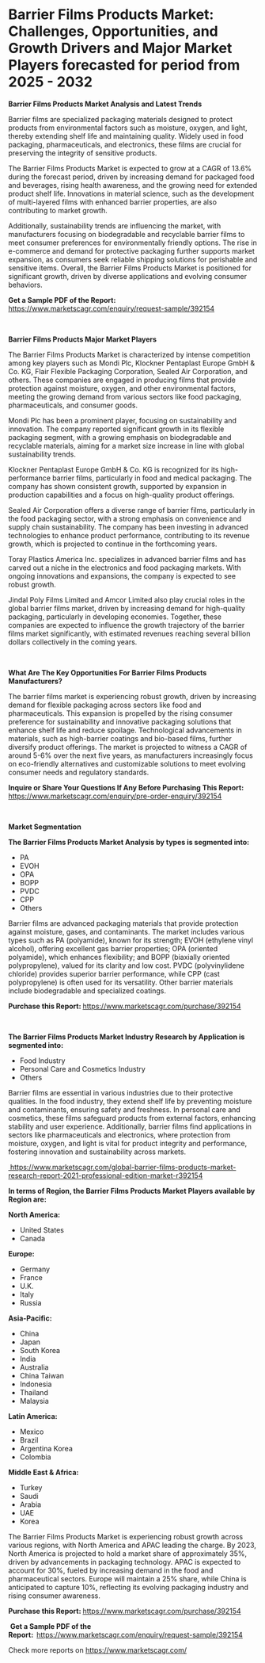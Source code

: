 <p><h1>Barrier Films Products Market: Challenges, Opportunities, and Growth Drivers and Major Market Players forecasted for period from 2025 - 2032</h1></p><p><strong>Barrier Films Products Market Analysis and Latest Trends</strong></p>
<p><p>Barrier films are specialized packaging materials designed to protect products from environmental factors such as moisture, oxygen, and light, thereby extending shelf life and maintaining quality. Widely used in food packaging, pharmaceuticals, and electronics, these films are crucial for preserving the integrity of sensitive products.</p><p>The Barrier Films Products Market is expected to grow at a CAGR of 13.6% during the forecast period, driven by increasing demand for packaged food and beverages, rising health awareness, and the growing need for extended product shelf life. Innovations in material science, such as the development of multi-layered films with enhanced barrier properties, are also contributing to market growth. </p><p>Additionally, sustainability trends are influencing the market, with manufacturers focusing on biodegradable and recyclable barrier films to meet consumer preferences for environmentally friendly options. The rise in e-commerce and demand for protective packaging further supports market expansion, as consumers seek reliable shipping solutions for perishable and sensitive items. Overall, the Barrier Films Products Market is positioned for significant growth, driven by diverse applications and evolving consumer behaviors.</p></p>
<p><strong>Get a Sample PDF of the Report:&nbsp;</strong> <a href="https://www.marketscagr.com/enquiry/request-sample/392154?utm_campaign=3019&utm_medium=2&utm_source=Github&utm_content=ia&utm_term=29032025&utm_id=barrier-films-products">https://www.marketscagr.com/enquiry/request-sample/392154</a></p>
<p>&nbsp;</p>
<p><strong>Barrier Films Products Major Market Players</strong></p>
<p><p>The Barrier Films Products Market is characterized by intense competition among key players such as Mondi Plc, Klockner Pentaplast Europe GmbH & Co. KG, Flair Flexible Packaging Corporation, Sealed Air Corporation, and others. These companies are engaged in producing films that provide protection against moisture, oxygen, and other environmental factors, meeting the growing demand from various sectors like food packaging, pharmaceuticals, and consumer goods.</p><p>Mondi Plc has been a prominent player, focusing on sustainability and innovation. The company reported significant growth in its flexible packaging segment, with a growing emphasis on biodegradable and recyclable materials, aiming for a market size increase in line with global sustainability trends.</p><p>Klockner Pentaplast Europe GmbH & Co. KG is recognized for its high-performance barrier films, particularly in food and medical packaging. The company has shown consistent growth, supported by expansion in production capabilities and a focus on high-quality product offerings.</p><p>Sealed Air Corporation offers a diverse range of barrier films, particularly in the food packaging sector, with a strong emphasis on convenience and supply chain sustainability. The company has been investing in advanced technologies to enhance product performance, contributing to its revenue growth, which is projected to continue in the forthcoming years.</p><p>Toray Plastics America Inc. specializes in advanced barrier films and has carved out a niche in the electronics and food packaging markets. With ongoing innovations and expansions, the company is expected to see robust growth.</p><p>Jindal Poly Films Limited and Amcor Limited also play crucial roles in the global barrier films market, driven by increasing demand for high-quality packaging, particularly in developing economies. Together, these companies are expected to influence the growth trajectory of the barrier films market significantly, with estimated revenues reaching several billion dollars collectively in the coming years.</p></p>
<p>&nbsp;</p>
<p><strong>What Are The Key Opportunities For Barrier Films Products Manufacturers?</strong></p>
<p><p>The barrier films market is experiencing robust growth, driven by increasing demand for flexible packaging across sectors like food and pharmaceuticals. This expansion is propelled by the rising consumer preference for sustainability and innovative packaging solutions that enhance shelf life and reduce spoilage. Technological advancements in materials, such as high-barrier coatings and bio-based films, further diversify product offerings. The market is projected to witness a CAGR of around 5-6% over the next five years, as manufacturers increasingly focus on eco-friendly alternatives and customizable solutions to meet evolving consumer needs and regulatory standards.</p></p>
<p><strong>Inquire or Share Your Questions If Any Before Purchasing This Report:</strong> <a href="https://www.marketscagr.com/enquiry/pre-order-enquiry/392154?utm_campaign=3019&utm_medium=2&utm_source=Github&utm_content=ia&utm_term=29032025&utm_id=barrier-films-products">https://www.marketscagr.com/enquiry/pre-order-enquiry/392154</a></p>
<p>&nbsp;</p>
<p><strong>Market Segmentation</strong></p>
<p><strong>The Barrier Films Products Market Analysis by types is segmented into:</strong></p>
<p><ul><li>PA</li><li>EVOH</li><li>OPA</li><li>BOPP</li><li>PVDC</li><li>CPP</li><li>Others</li></ul></p>
<p><p>Barrier films are advanced packaging materials that provide protection against moisture, gases, and contaminants. The market includes various types such as PA (polyamide), known for its strength; EVOH (ethylene vinyl alcohol), offering excellent gas barrier properties; OPA (oriented polyamide), which enhances flexibility; and BOPP (biaxially oriented polypropylene), valued for its clarity and low cost. PVDC (polyvinylidene chloride) provides superior barrier performance, while CPP (cast polypropylene) is often used for its versatility. Other barrier materials include biodegradable and specialized coatings.</p></p>
<p><strong>Purchase this Report:&nbsp;</strong><a href="https://www.marketscagr.com/purchase/392154?utm_campaign=3019&utm_medium=2&utm_source=Github&utm_content=ia&utm_term=29032025&utm_id=barrier-films-products">https://www.marketscagr.com/purchase/392154</a></p>
<p>&nbsp;</p>
<p><strong>The Barrier Films Products Market Industry Research by Application is segmented into:</strong></p>
<p><ul><li>Food Industry</li><li>Personal Care and Cosmetics Industry</li><li>Others</li></ul></p>
<p><p>Barrier films are essential in various industries due to their protective qualities. In the food industry, they extend shelf life by preventing moisture and contaminants, ensuring safety and freshness. In personal care and cosmetics, these films safeguard products from external factors, enhancing stability and user experience. Additionally, barrier films find applications in sectors like pharmaceuticals and electronics, where protection from moisture, oxygen, and light is vital for product integrity and performance, fostering innovation and sustainability across markets.</p></p>
<p><a href="https://www.marketscagr.com/global-barrier-films-products-market-research-report-2021-professional-edition-market-r392154?utm_campaign=3019&utm_medium=2&utm_source=Github&utm_content=ia&utm_term=29032025&utm_id=barrier-films-products">&nbsp;https://www.marketscagr.com/global-barrier-films-products-market-research-report-2021-professional-edition-market-r392154</a></p>
<p><strong>In terms of Region, the Barrier Films Products Market Players available by Region are:</strong></p>
<p>
    <p> <strong> North America: </strong>
        <ul>
            <li>United States</li>
            <li>Canada</li>
        </ul>
        </p> 
    <p> <strong> Europe: </strong>
        <ul>
            <li>Germany</li>
            <li>France</li>
            <li>U.K.</li>
            <li>Italy</li>
            <li>Russia</li>
        </ul>
        </p> 
    <p> <strong> Asia-Pacific: </strong>
        <ul>
            <li>China</li>
            <li>Japan</li>
            <li>South Korea</li>
            <li>India</li>
            <li>Australia</li>
            <li>China Taiwan</li>
            <li>Indonesia</li>
            <li>Thailand</li>
            <li>Malaysia</li>
        </ul>
        </p> 
    <p> <strong> Latin America: </strong>
        <ul>
            <li>Mexico</li>
            <li>Brazil</li>
            <li>Argentina Korea</li>
            <li>Colombia</li>
        </ul>
        </p> 
    <p> <strong> Middle East & Africa: </strong>
        <ul>
            <li>Turkey</li>
            <li>Saudi</li>
            <li>Arabia</li>
            <li>UAE</li>
            <li>Korea</li>
        </ul>
    </p>
    </p>
<p><p>The Barrier Films Products Market is experiencing robust growth across various regions, with North America and APAC leading the charge. By 2023, North America is projected to hold a market share of approximately 35%, driven by advancements in packaging technology. APAC is expected to account for 30%, fueled by increasing demand in the food and pharmaceutical sectors. Europe will maintain a 25% share, while China is anticipated to capture 10%, reflecting its evolving packaging industry and rising consumer awareness.</p></p>
<p><strong>Purchase this Report: </strong><a href="https://www.marketscagr.com/purchase/392154?utm_campaign=3019&utm_medium=2&utm_source=Github&utm_content=ia&utm_term=29032025&utm_id=barrier-films-products">https://www.marketscagr.com/purchase/392154</a></p>
<p>&nbsp;<strong>Get a Sample PDF of the Report:&nbsp;&nbsp;</strong><a href="https://www.marketscagr.com/enquiry/request-sample/392154?utm_campaign=3019&utm_medium=2&utm_source=Github&utm_content=ia&utm_term=29032025&utm_id=barrier-films-products">https://www.marketscagr.com/enquiry/request-sample/392154</a></p>
<p><strong></strong></p>
<p>Check more reports on <a href="https://www.marketscagr.com/?utm_campaign=3019&utm_medium=2&utm_source=Github&utm_content=ia&utm_term=29032025&utm_id=barrier-films-products">https://www.marketscagr.com/</a></p>